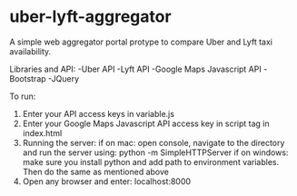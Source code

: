 # uber-lyft-aggregator
A simple web aggregator portal protype to compare Uber and Lyft taxi availability.

Libraries and API:
-Uber API
-Lyft API
-Google Maps Javascript API
-Bootstrap
-JQuery

To run:
1. Enter your API access keys in variable.js
2. Enter your Google Maps Javascript API access key in script tag in index.html
3. Running the server:
    if on mac: open console, navigate to the directory and run the server using: python -m SimpleHTTPServer
    if on windows: make sure you install python and add path to environment variables. Then do the same as mentioned above
4. Open any browser and enter: localhost:8000
